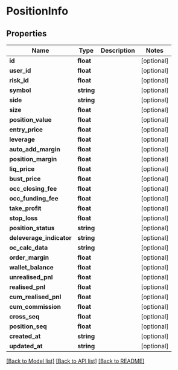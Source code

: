 # PositionInfo

## Properties
Name | Type | Description | Notes
------------ | ------------- | ------------- | -------------
**id** | **float** |  | [optional] 
**user_id** | **float** |  | [optional] 
**risk_id** | **float** |  | [optional] 
**symbol** | **string** |  | [optional] 
**side** | **string** |  | [optional] 
**size** | **float** |  | [optional] 
**position_value** | **float** |  | [optional] 
**entry_price** | **float** |  | [optional] 
**leverage** | **float** |  | [optional] 
**auto_add_margin** | **float** |  | [optional] 
**position_margin** | **float** |  | [optional] 
**liq_price** | **float** |  | [optional] 
**bust_price** | **float** |  | [optional] 
**occ_closing_fee** | **float** |  | [optional] 
**occ_funding_fee** | **float** |  | [optional] 
**take_profit** | **float** |  | [optional] 
**stop_loss** | **float** |  | [optional] 
**position_status** | **string** |  | [optional] 
**deleverage_indicator** | **string** |  | [optional] 
**oc_calc_data** | **string** |  | [optional] 
**order_margin** | **float** |  | [optional] 
**wallet_balance** | **float** |  | [optional] 
**unrealised_pnl** | **float** |  | [optional] 
**realised_pnl** | **float** |  | [optional] 
**cum_realised_pnl** | **float** |  | [optional] 
**cum_commission** | **float** |  | [optional] 
**cross_seq** | **float** |  | [optional] 
**position_seq** | **float** |  | [optional] 
**created_at** | **string** |  | [optional] 
**updated_at** | **string** |  | [optional] 

[[Back to Model list]](../README.md#documentation-for-models) [[Back to API list]](../README.md#documentation-for-api-endpoints) [[Back to README]](../README.md)


